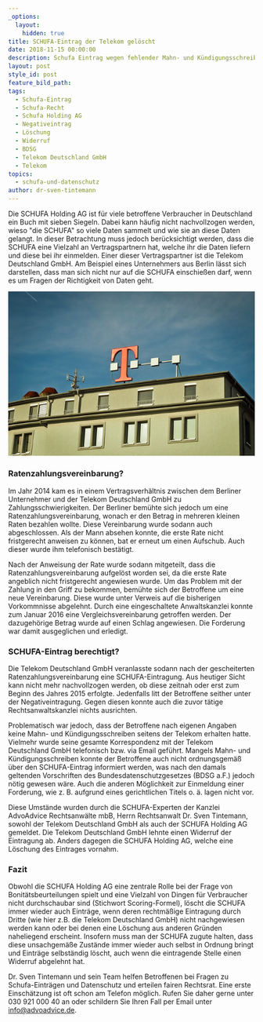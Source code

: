 ```yaml
---
_options:
  layout:
    hidden: true
title: SCHUFA-Eintrag der Telekom gelöscht
date: 2018-11-15 00:00:00
description: Schufa Eintrag wegen fehlender Mahn- und Kündigungsschreiben unrechtmäßig
layout: post
style_id: post
feature_bild_path:
tags:
  - Schufa-Eintrag
  - Schufa-Recht
  - Schufa Holding AG
  - Negativeintrag
  - Löschung
  - Widerruf
  - BDSG
  - Telekom Deutschland GmbH
  - Telekom
topics:
  - schufa-und-datenschutz
author: dr-sven-tintemann
---
```


Die SCHUFA Holding AG ist f&uuml;r viele betroffene Verbraucher in Deutschland ein Buch mit sieben Siegeln. Dabei kann h&auml;ufig nicht nachvollzogen werden, wieso "die SCHUFA" so viele Daten sammelt und wie sie an diese Daten gelangt. In dieser Betrachtung muss jedoch ber&uuml;cksichtigt werden, dass die SCHUFA eine Vielzahl an Vertragspartnern hat, welche ihr die Daten liefern und diese bei ihr einmelden. Einer dieser Vertragspartner ist die Telekom Deutschland GmbH. Am Beispiel eines Unternehmers aus Berlin l&auml;sst sich darstellen, dass man sich nicht nur auf die SCHUFA einschie&szlig;en darf, wenn es um Fragen der Richtigkeit von Daten geht.

![Telekom Logo - Foto Pixabay](/uploads/architecture-2074966-640.jpg "Negativeintrag der Telekom durch Schufa gelöscht")

### Ratenzahlungsvereinbarung?

Im Jahr 2014 kam es in einem Vertragsverh&auml;ltnis zwischen dem Berliner Unternehmer und der Telekom Deutschland GmbH zu Zahlungsschwierigkeiten. Der Berliner bem&uuml;hte sich jedoch um eine Ratenzahlungsvereinbarung, wonach er den Betrag in mehreren kleinen Raten bezahlen wollte. Diese Vereinbarung wurde sodann auch abgeschlossen. Als der Mann absehen konnte, die erste Rate nicht fristgerecht anweisen zu k&ouml;nnen, bat er erneut um einen Aufschub. Auch dieser wurde ihm telefonisch best&auml;tigt.

Nach der Anweisung der Rate wurde sodann mitgeteilt, dass die Ratenzahlungsvereinbarung aufgel&ouml;st worden sei, da die erste Rate angeblich nicht fristgerecht angewiesen wurde. Um das Problem mit der Zahlung in den Griff zu bekommen, bem&uuml;hte sich der Betroffene um eine neue Vereinbarung. Diese wurde unter Verweis auf die bisherigen Vorkommnisse abgelehnt. Durch eine eingeschaltete Anwaltskanzlei konnte zum Januar 2016 eine Vergleichsvereinbarung getroffen werden. Der dazugeh&ouml;rige Betrag wurde auf einen Schlag angewiesen. Die Forderung war damit ausgeglichen und erledigt.

### SCHUFA-Eintrag berechtigt?

Die Telekom Deutschland GmbH veranlasste sodann nach der gescheiterten Ratenzahlungsvereinbarung eine SCHUFA-Eintragung. Aus heutiger Sicht kann nicht mehr nachvollzogen werden, ob diese zeitnah oder erst zum Beginn des Jahres 2015 erfolgte. Jedenfalls litt der Betroffene seither unter der Negativeintragung. Gegen diesen konnte auch die zuvor t&auml;tige Rechtsanwaltskanzlei nichts ausrichten.

Problematisch war jedoch, dass der Betroffene nach eigenen Angaben keine Mahn- und K&uuml;ndigungsschreiben seitens der Telekom erhalten hatte. Vielmehr wurde seine gesamte Korrespondenz mit der Telekom Deutschland GmbH telefonisch bzw. via Email gef&uuml;hrt. Mangels Mahn- und K&uuml;ndigungsschreiben konnte der Betroffene auch nicht ordnungsgem&auml;&szlig; &uuml;ber den SCHUFA-Eintrag informiert werden, was nach den damals geltenden Vorschriften des Bundesdatenschutzgesetzes (BDSG a.F.) jedoch n&ouml;tig gewesen w&auml;re. Auch die anderen M&ouml;glichkeit zur Einmeldung einer Forderung, wie z. B. aufgrund eines gerichtlichen Titels o. &auml;. lagen nicht vor.

Diese Umst&auml;nde wurden durch die SCHUFA-Experten der Kanzlei AdvoAdvice Rechtsanw&auml;lte mbB, Herrn Rechtsanwalt Dr. Sven Tintemann,&nbsp; sowohl der Telekom Deutschland GmbH als auch der SCHUFA Holding AG gemeldet. Die Telekom Deutschland GmbH lehnte einen Widerruf der Eintragung ab. Anders dagegen die SCHUFA Holding AG, welche eine L&ouml;schung des Eintrages vornahm.&nbsp;

### Fazit

Obwohl die SCHUFA Holding AG eine zentrale Rolle bei der Frage von Bonit&auml;tsbeurteilungen spielt und eine Vielzahl von Dingen f&uuml;r Verbraucher nicht durchschaubar sind (Stichwort Scoring-Formel), l&ouml;scht die SCHUFA immer wieder auch Eintr&auml;ge, wenn deren rechtm&auml;&szlig;ige Eintragung durch Dritte (wie hier z.B. die Telekom Deutschland GmbH) nicht nachgewiesen werden kann oder bei denen eine L&ouml;schung aus anderen Gr&uuml;nden naheliegend erscheint. Insofern muss man der SCHUFA zugute halten, dass diese unsachgem&auml;&szlig;e Zust&auml;nde immer wieder auch selbst in Ordnung bringt und Eintr&auml;ge selbst&auml;ndig l&ouml;scht, auch wenn die eintragende Stelle einen Widerruf abgelehnt hat.

Dr. Sven Tintemann und sein Team helfen Betroffenen bei Fragen zu Schufa-Eintr&auml;gen und Datenschutz und erteilen fairen Rechtsrat. Eine erste Einsch&auml;tzung ist oft schon am Telefon m&ouml;glich. Rufen Sie daher gerne unter 030 921 000 40 an oder schildern Sie Ihren Fall per Email unter info@advoadvice.de.

&nbsp;